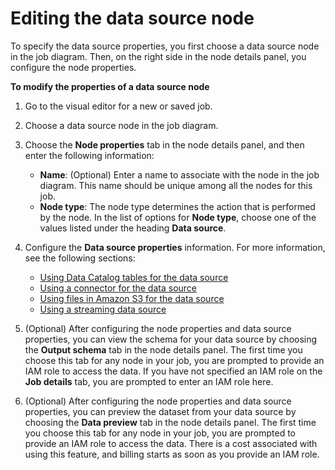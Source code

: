 # Editing the data source node<a name="edit-jobs-source"></a>

To specify the data source properties, you first choose a data source node in the job diagram\. Then, on the right side in the node details panel, you configure the node properties\.

**To modify the properties of a data source node**

1. Go to the visual editor for a new or saved job\.

1. Choose a data source node in the job diagram\.

1. Choose the **Node properties** tab in the node details panel, and then enter the following information:
   + **Name**: \(Optional\) Enter a name to associate with the node in the job diagram\. This name should be unique among all the nodes for this job\.
   + **Node type**: The node type determines the action that is performed by the node\. In the list of options for **Node type**, choose one of the values listed under the heading **Data source**\.

1. Configure the **Data source properties** information\. For more information, see the following sections:
   + [Using Data Catalog tables for the data source](edit-jobs-source-catalog-tables.md)
   + [Using a connector for the data source](edit-jobs-source-connectors.md)
   + [Using files in Amazon S3 for the data source](edit-jobs-source-s3-files.md)
   + [Using a streaming data source](edit-jobs-source-streaming.md)

1. \(Optional\) After configuring the node properties and data source properties, you can view the schema for your data source by choosing the **Output schema** tab in the node details panel\. The first time you choose this tab for any node in your job, you are prompted to provide an IAM role to access the data\. If you have not specified an IAM role on the **Job details** tab, you are prompted to enter an IAM role here\.

1. \(Optional\) After configuring the node properties and data source properties, you can preview the dataset from your data source by choosing the **Data preview** tab in the node details panel\. The first time you choose this tab for any node in your job, you are prompted to provide an IAM role to access the data\. There is a cost associated with using this feature, and billing starts as soon as you provide an IAM role\.